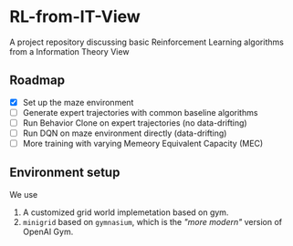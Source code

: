 # RL-from-IT-View
A project repository discussing basic Reinforcement Learning algorithms from a Information Theory View

## Roadmap
- [x] Set up the maze environment
- [ ] Generate expert trajectories with common baseline algorithms
- [ ] Run Behavior Clone on expert trajectories (no data-drifting)
- [ ] Run DQN on maze environment directly (data-drifting)
- [ ] More training with varying Memeory Equivalent Capacity (MEC)

## Environment setup
We use 
1. A customized grid world implemetation based on gym. 
2. `minigrid` based on `gymnasium`, which is the *"more modern"* version of OpenAI Gym.